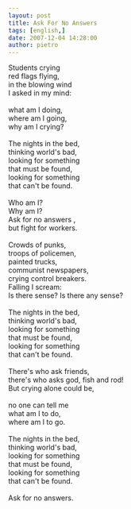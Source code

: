 ```yaml
---
layout: post
title: Ask For No Answers
tags: [english,]
date: 2007-12-04 14:28:00
author: pietro
---
```

Students crying<br/>red flags flying,<br/>in the blowing wind<br/>I asked in my mind:<br/><br/>what am I doing,<br/>where am I going,<br/>why am I crying?<br/><br/>The nights in the bed,<br/>thinking world's bad,<br/>looking for something<br/>that must be found,<br/>looking for something<br/>that can't be found.<br/><br/>Who am I?<br/>Why am I?<br/>Ask for no answers ,<br/>but fight for workers.<br/><br/>Crowds of punks,<br/>troops of policemen,<br/>painted trucks,<br/>communist newspapers,<br/>crying control breakers.<br/>Falling I scream:<br/>Is there sense? Is there any sense?<br/><br/>The nights in the bed,<br/>thinking world's bad,<br/>looking for something<br/>that must be found,<br/>looking for something<br/>that can't be found.<br/><br/>There's who ask friends,<br/>there's who asks god, fish and rod!<br/>But crying alone could be,<br/><br/>no one can tell me<br/>what am I to do,<br/>where am I to go.<br/><br/>The nights in the bed,<br/>thinking world's bad,<br/>looking for something<br/>that must be found,<br/>looking for something<br/>that can't be found.<br/><br/>Ask for no answers.

